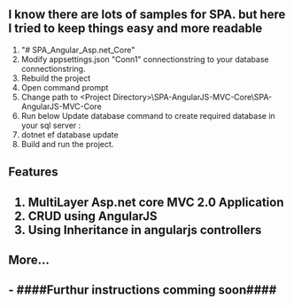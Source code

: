 ## I know there are lots of samples for SPA. but here I tried to keep things easy and more readable ##

1. "# SPA_Angular_Asp.net_Core" 
2. Modify appsettings.json "Conn1" connectionstring to your database connectionstring.
3. Rebuild the project
4. Open command prompt
5. Change path to \<Project Directory\>\SPA-AngularJS-MVC-Core\SPA-AngularJS-MVC-Core
6. Run below Update database command to create required database in your sql server : 
7. dotnet ef database update
8. Build and run the project.

<h2>Features<h2>

1. MultiLayer Asp.net core MVC 2.0 Application<br/>
2. CRUD using AngularJS<br/>
3. Using Inheritance in angularjs controllers<br/>

<h2>More...<h2>
- ####Furthur instructions comming soon####
